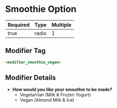 # Smoothie Option

| Required | Type | Multiple |
|--|--|--|
| true | radio | 1 |

## Modifier Tag

```html
<modifier_smoothie_vegan>
```

## Modifier Details

- **How would you like your smoothie to be made?**
  - Vegetarrian (Milk & Frozen Yogurt)
  - Vegan (Almond Milk & Ice)